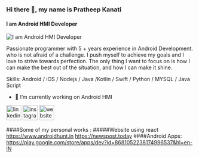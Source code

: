 ### Hi there 👋, my name is Pratheep Kanati
#### I am Android HMI Developer
![I am Android HMI Developer](https://media.licdn.com/dms/image/C5616AQHq2hFb62A4uA/profile-displaybackgroundimage-shrink_350_1400/0/1595354459176?e=1709769600&v=beta&t=I85tkBl24DHa5VZucL0HGD1xAkvakZdocwDwg-JkfZM)

Passionate programmer with 5 + years experience in Android Development. who is not afraid of a challenge. I push myself to achieve my goals and I love to strive towards perfection. The only thing I want to focus on is how I can make the best out of the situation, and how I can make it shine.

Skills: Android / iOS  / Nodejs / Java /Kotlin / Swift / Python / MYSQL / Java Script

- 🔭 I’m currently working on Android HMI 


[<img src='https://cdn.jsdelivr.net/npm/simple-icons@3.0.1/icons/linkedin.svg' alt='linkedin' height='40'>](https://www.linkedin.com/in/https://www.linkedin.com/in/pratheepkanati//)  [<img src='https://cdn.jsdelivr.net/npm/simple-icons@3.0.1/icons/instagram.svg' alt='instagram' height='40'>](https://www.instagram.com/https://www.instagram.com/pratheepkanati//)  [<img src='https://cdn.jsdelivr.net/npm/simple-icons@3.0.1/icons/icloud.svg' alt='website' height='40'>](https://androidhunt.in)  

####Some of my personal works :
#####Website using react
https://www.androidhunt.in
https://newspost.today
####Android Apps:
https://play.google.com/store/apps/dev?id=8681052238174996537&hl=en-IN

